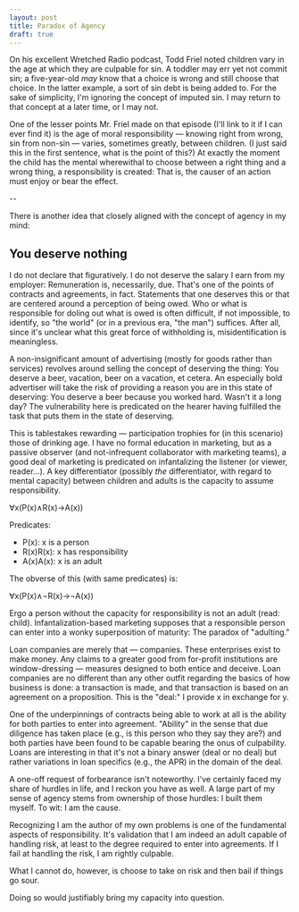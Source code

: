 ```yaml
---  
layout: post
title: Paradox of Agency
draft: true
---
```


On his excellent Wretched Radio podcast, Todd Friel noted children vary in the age at which they are culpable for sin. A toddler may err yet not commit sin; a five-year-old <em>may</em> know that a choice is wrong and still choose that choice. In the latter example, a sort of sin debt is being added to. For the sake of simplicity, I'm ignoring the concept of imputed sin. I may return to that concept at a later time, or I may not.

One of the lesser points Mr. Friel made on that episode (I'll link to it if I can ever find it) is the age of moral responsibility — knowing right from wrong, sin from non-sin — varies, sometimes greatly, between children. (I just said this in the first sentence, what is the point of this?) At exactly the moment the child has the mental wherewithal to choose between a right thing and a wrong thing, a responsibility is created: That is, the causer of an action must enjoy or bear the effect.

--

There is another idea that closely aligned with the concept of agency in my mind:
## You deserve nothing

I do not declare that figuratively. I do not deserve the salary I earn from my employer: Remuneration is, necessarily, due. That's one of the points of contracts and agreements, in fact. Statements that one deserves this or that are centered around a perception of being owed. Who or what is responsible for doling out what is owed is often difficult, if not impossible, to identify, so "the world" (or in a previous era, "the man") suffices. After all, since it's unclear what this great force of withholding is, misidentification is meaningless.

A non-insignificant amount of advertising (mostly for goods rather than services) revolves around selling the concept of deserving the thing: You deserve a beer, vacation, beer on a vacation, et cetera. An especially bold advertiser will take the risk of providing a reason you are in this state of deserving: You deserve a beer because you worked hard. Wasn't it a long day? The vulnerability here is predicated on the hearer having fulfilled the task that puts them in the state of deserving. 

This is tablestakes rewarding — participation trophies for (in this scenario) those of drinking age. I have no formal education in marketing, but as a passive observer (and not-infrequent collaborator with marketing teams), a good deal of marketing is predicated on infantalizing the listener (or viewer, reader...). A key differentiator (possibly <em>the</em> differentiator, with regard to mental capacity) between children and adults is the capacity to assume responsibility.

∀x(P(x)∧R(x)→A(x))

Predicates:
- P(x): x is a person
- R(x)R(x): x has responsibility
- A(x)A(x): x is an adult

The obverse of this (with same predicates) is:

∀x(P(x)∧¬R(x)→¬A(x))

Ergo a person without the capacity for responsibility is not an adult (read: child). Infantalization-based marketing supposes that a responsible person can enter into a wonky superposition of maturity: The paradox of "adulting." 

Loan companies are merely that — companies. These enterprises exist to make money. Any claims to a greater good from for-profit institutions are window-dressing — measures designed to both entice and deceive. Loan companies are no different than any other outfit regarding the basics of how business is done: a transaction is made, and that transaction is based on an agreement on a proposition. This is the "deal:" I provide x in exchange for y.

One of the underpinnings of contracts being able to work at all is the ability for both parties to enter into agreement. "Ability" in the sense that due diligence has taken place (e.g., is this person who they say they are?) and both parties have been found to be capable bearing the onus of culpability. Loans are interesting in that it's not a binary answer (deal or no deal) but rather variations in loan specifics (e.g., the APR) in the domain of the deal.

A one-off request of forbearance isn't noteworthy. I've certainly faced my share of hurdles in life, and I reckon you have as well. A large part of my sense of agency stems from ownership of those hurdles: I built them myself. To wit: I am the cause. 

Recognizing I am the author of my own problems is one of the fundamental aspects of responsibility. It's validation that I am indeed an adult capable of handling risk, at least to the degree required to enter into agreements. If I fail at handling the risk, I am rightly culpable.

What I cannot do, however, is choose to take on risk and then bail if things go sour.

Doing so would justifiably bring my capacity into question. 
